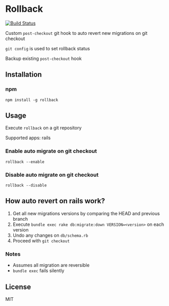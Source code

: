 # Rollback

[![Build Status](https://travis-ci.org/dcrtantuco/rollback.svg?branch=master)](https://travis-ci.org/dcrtantuco/rollback)

Custom `post-checkout` git hook to auto revert new migrations on git checkout

`git config` is used to set rollback status

Backup existing `post-checkout` hook

## Installation

### npm

```
npm install -g rollback
```

## Usage

Execute `rollback` on a git repository

Supported apps: rails

### Enable auto migrate on git checkout

```
rollback --enable
```

### Disable auto migrate on git checkout

```
rollback --disable
```

## How auto revert on rails work?

1. Get all new migrations versions by comparing the HEAD and previous branch
1. Execute `bundle exec rake db:migrate:down VERSION=<version>` on each version
1. Undo any changes on `db/schema.rb`
1. Proceed with `git checkout`

### Notes

- Assumes all migration are reversible
- `bundle exec` fails silently

## License

MIT
